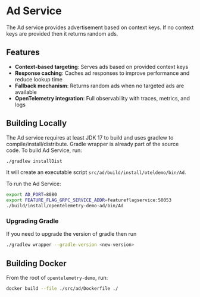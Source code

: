 # Ad Service

The Ad service provides advertisement based on context keys. If no context keys
are provided then it returns random ads.

## Features

- **Context-based targeting**: Serves ads based on provided context keys
- **Response caching**: Caches ad responses to improve performance and reduce lookup time
- **Fallback mechanism**: Returns random ads when no targeted ads are available
- **OpenTelemetry integration**: Full observability with traces, metrics, and logs

## Building Locally

The Ad service requires at least JDK 17 to build and uses gradlew to
compile/install/distribute. Gradle wrapper is already part of the source code.
To build Ad Service, run:

```sh
./gradlew installDist
```

It will create an executable script
`src/ad/build/install/oteldemo/bin/Ad`.

To run the Ad Service:

```sh
export AD_PORT=8080
export FEATURE_FLAG_GRPC_SERVICE_ADDR=featureflagservice:50053
./build/install/opentelemetry-demo-ad/bin/Ad
```

### Upgrading Gradle

If you need to upgrade the version of gradle then run

```sh
./gradlew wrapper --gradle-version <new-version>
```

## Building Docker

From the root of `opentelemetry-demo`, run:

```sh
docker build --file ./src/ad/Dockerfile ./
```
